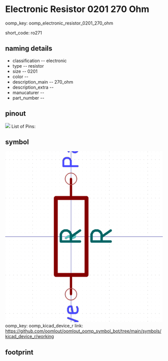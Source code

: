 # Electronic Resistor 0201 270 Ohm
oomp_key: oomp_electronic_resistor_0201_270_ohm  

short_code: ro271
## naming details
* classification -- electronic
* type -- resistor
* size -- 0201
* color -- 
* description_main -- 270_ohm
* description_extra -- 
* manucaturer -- 
* part_number -- 
## pinout
![](working_pinout_600.png)
List of Pins:

## symbol

![](symbol/0/working/working_600.png)  
oomp_key: oomp_kicad_device_r
link: https://github.com/oomlout/oomlout_oomp_symbol_bot/tree/main/symbols/kicad_device_r/working


## footprint
